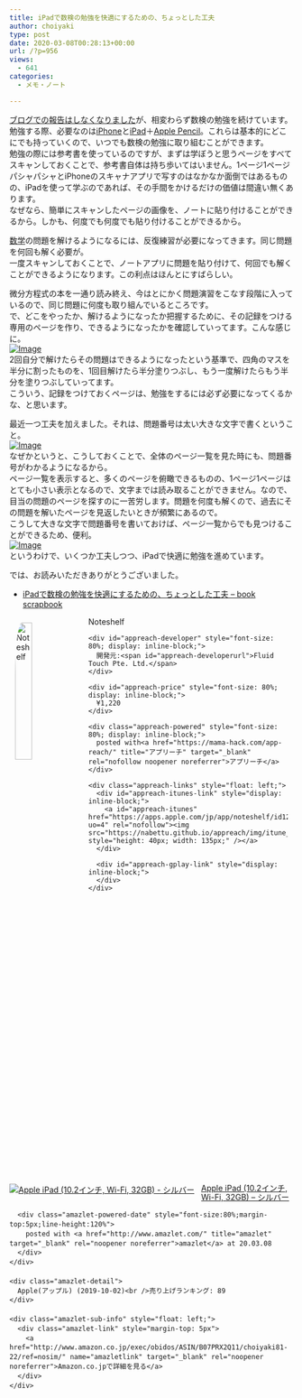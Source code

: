 ```yaml
---
title: iPadで数検の勉強を快適にするための、ちょっとした工夫
author: choiyaki
type: post
date: 2020-03-08T00:28:13+00:00
url: /?p=956
views:
  - 641
categories:
  - メモ・ノート

---
```

<a href="https://choiyaki.com/?p=899" draggable="false">ブログでの報告はしなくなりました</a>が、相変わらず数検の勉強を続けています。  
勉強する際、必要なのは<a href="https://scrapbox.io/choiyaki-hondana/iPhone" draggable="false">iPhone</a>と<a href="https://scrapbox.io/choiyaki-hondana/iPad" draggable="false">iPad</a>＋<a href="https://scrapbox.io/choiyaki-hondana/Apple_Pencil" draggable="false">Apple Pencil</a>。これらは基本的にどこにでも持っていくので、いつでも数検の勉強に取り組むことができます。  
勉強の際には参考書を使っているのですが、まずは学ぼうと思うページをすべてスキャンしておくことで、参考書自体は持ち歩いてはいません。1ページ1ページパシャパシャとiPhoneのスキャナアプリで写すのはなかなか面倒ではあるものの、iPadを使って学ぶのであれば、その手間をかけるだけの価値は間違い無くあります。  
なぜなら、簡単にスキャンしたページの画像を、ノートに貼り付けることができるから。しかも、何度でも何度でも貼り付けることができるから。

[数学][1]の問題を解けるようになるには、反復練習が必要になってきます。同じ問題を何回も解く必要が。  
一度スキャンしておくことで、ノートアプリに問題を貼り付けて、何回でも解くことができるようになります。この利点はほんとにすばらしい。

微分方程式の本を一通り読み終え、今はとにかく問題演習をこなす段階に入っているので、同じ問題に何度も取り組んでいるところです。  
で、どこをやったか、解けるようになったか把握するために、その記録をつける専用のページを作り、できるようになったかを確認していってます。こんな感じに。  
[![Image][2]][3]  
2回自分で解けたらその問題はできるようになったという基準で、四角のマスを半分に割ったものを、1回目解けたら半分塗りつぶし、もう一度解けたらもう半分を塗りつぶしていってます。  
こういう、記録をつけておくページは、勉強をするには必ず必要になってくるかな、と思います。

最近一つ工夫を加えました。それは、問題番号は太い大きな文字で書くということ。  
[![Image][4]][5]  
なぜかというと、こうしておくことで、全体のページ一覧を見た時にも、問題番号がわかるようになるから。  
ページ一覧を表示すると、多くのページを俯瞰できるものの、1ページ1ページはとても小さい表示となるので、文字までは読み取ることができません。なので、目当の問題のページを探すのに一苦労します。問題を何度も解くので、過去にその問題を解いたページを見返したいときが頻繁にあるので。  
こうして大きな文字で問題番号を書いておけば、ページ一覧からでも見つけることができるため、便利。  
[![Image][6]][7]  
というわけで、いくつか工夫しつつ、iPadで快適に勉強を進めています。

では、お読みいただきありがとうございました。

  * [iPadで数検の勉強を快適にするための、ちょっとした工夫 &#8211; book scrapbook][8]

<div id="appreach-box" style="text-align: left;">
  <img src="https://i0.wp.com/is2-ssl.mzstatic.com/image/thumb/Purple114/v4/97/7d/85/977d85a8-0fa0-a4a5-d265-d889ca440902/source/512x512bb.jpg?w=660&#038;ssl=1" alt="Noteshelf" id="appreach-image" style="float: left; margin: 10px; width: 25%; max-width: 120px; border-top-left-radius: 10%; border-top-right-radius: 10%; border-bottom-right-radius: 10%; border-bottom-left-radius: 10%;" data-recalc-dims="1" /></p> 
  
  <div class="appreach-info" style="margin: 10px;">
    <div id="appreach-appname">
      Noteshelf
    </div>
    
    <div id="appreach-developer" style="font-size: 80%; display: inline-block;">
      開発元:<span id="appreach-developerurl">Fluid Touch Pte. Ltd.</span>
    </div>
    
    <div id="appreach-price" style="font-size: 80%; display: inline-block;">
      ¥1,220
    </div>
    
    <div class="appreach-powered" style="font-size: 80%; display: inline-block;">
      posted with<a href="https://mama-hack.com/app-reach/" title="アプリーチ" target="_blank" rel="nofollow noopener noreferrer">アプリーチ</a>
    </div>
    
    <div class="appreach-links" style="float: left;">
      <div id="appreach-itunes-link" style="display: inline-block;">
        <a id="appreach-itunes" href="https://apps.apple.com/jp/app/noteshelf/id1271086060?uo=4" rel="nofollow"><img src="https://nabettu.github.io/appreach/img/itune_ja.svg" style="height: 40px; width: 135px;" /></a>
      </div>
      
      <div id="appreach-gplay-link" style="display: inline-block;">
      </div>
    </div>
  </div>
  
  <div class="appreach-footer" style="margin-bottom: 10px; clear: left;">
  </div>
</div>

<div class="amazlet-box" style="margin-bottom:0px;">
  <div class="amazlet-image" style="float:left;margin:0px 12px 1px 0px;">
    <a href="http://www.amazon.co.jp/exec/obidos/ASIN/B07PRX2Q11/choiyaki81-22/ref=nosim/" name="amazletlink" target="_blank" rel="noopener noreferrer"><img src="https://i2.wp.com/images-fe.ssl-images-amazon.com/images/I/41BNacLh3QL._SL160_.jpg?w=660&#038;ssl=1" alt="Apple iPad (10.2インチ, Wi-Fi, 32GB) - シルバー" style="border: none;" data-recalc-dims="1" /></a>
  </div>
  
  <div class="amazlet-info" style="line-height:120%; margin-bottom: 10px">
    <div class="amazlet-name" style="margin-bottom:10px;line-height:120%">
      <a href="http://www.amazon.co.jp/exec/obidos/ASIN/B07PRX2Q11/choiyaki81-22/ref=nosim/" name="amazletlink" target="_blank" rel="noopener noreferrer">Apple iPad (10.2インチ, Wi-Fi, 32GB) &#8211; シルバー</a></p> 
      
      <div class="amazlet-powered-date" style="font-size:80%;margin-top:5px;line-height:120%">
        posted with <a href="http://www.amazlet.com/" title="amazlet" target="_blank" rel="noopener noreferrer">amazlet</a> at 20.03.08
      </div>
    </div>
    
    <div class="amazlet-detail">
      Apple(アップル) (2019-10-02)<br />売り上げランキング: 89
    </div>
    
    <div class="amazlet-sub-info" style="float: left;">
      <div class="amazlet-link" style="margin-top: 5px">
        <a href="http://www.amazon.co.jp/exec/obidos/ASIN/B07PRX2Q11/choiyaki81-22/ref=nosim/" name="amazletlink" target="_blank" rel="noopener noreferrer">Amazon.co.jpで詳細を見る</a>
      </div>
    </div>
  </div>
  
  <div class="amazlet-footer" style="clear: left">
  </div>
</div>

 [1]: https://scrapbox.io/choiyaki-hondana/%E6%95%B0%E5%AD%A6
 [2]: https://gyazo.com/4e8954c0c70aee7373b00defe702db35/thumb/1000
 [3]: https://gyazo.com/4e8954c0c70aee7373b00defe702db35
 [4]: https://gyazo.com/39fa612763d8df3dd78c95eab1f2fb3f/thumb/1000
 [5]: https://gyazo.com/39fa612763d8df3dd78c95eab1f2fb3f
 [6]: https://gyazo.com/afe45d2469a27dce48b1acabdd09343c/thumb/1000
 [7]: https://gyazo.com/afe45d2469a27dce48b1acabdd09343c
 [8]: https://scrapbox.io/choiyaki-hondana/iPad%E3%81%A7%E6%95%B0%E6%A4%9C%E3%81%AE%E5%8B%89%E5%BC%B7%E3%82%92%E5%BF%AB%E9%81%A9%E3%81%AB%E3%81%99%E3%82%8B%E3%81%9F%E3%82%81%E3%81%AE%E3%80%81%E3%81%A1%E3%82%87%E3%81%A3%E3%81%A8%E3%81%97%E3%81%9F%E5%B7%A5%E5%A4%AB